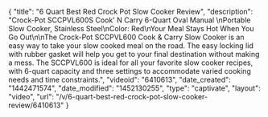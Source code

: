 {
    "title": "6 Quart Best Red Crock Pot Slow Cooker Review",
    "description": "Crock-Pot SCCPVL600S Cook' N Carry 6-Quart Oval Manual \nPortable Slow Cooker, Stainless Steel\nColor: Red\nYour Meal Stays Hot When You Go Out\n\nThe Crock-Pot SCCPVL600 Cook & Carry Slow Cooker is an easy way to take your slow cooked meal on the road. The easy locking lid with rubber gasket will help you get to your final destination without making a mess. The SCCPVL600 is ideal for all your favorite slow cooker recipes, with 6-quart capacity and three settings to accommodate varied cooking needs and time constraints.",
    "videoid": "6410613",
    "date_created": "1442471574",
    "date_modified": "1452130255",
    "type": "captivate",
    "layout": "video",
    "url": "\/v\/6-quart-best-red-crock-pot-slow-cooker-review\/6410613"
}